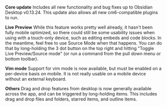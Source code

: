 **Core update**
Includes all new functionality and bug fixes up to Obsidian Desktop v0.13.24.
This update also allows all new cm6-compatible plugins to run.

**Live Preview**
While this feature works pretty well already, it hasn't been fully mobile optimized, so there could still be some usability issues when using with a touch-only device, such as editing embeds and code blocks.
In the meantime, feel free to use Source Mode when that happens. You can do that by long-holding the 3 dot button on the top right and hitting "Toggle Live Preview/Source mode" (or run a command from the pull down menu or bottom toolbar).

**Vim mode**
Support for vim mode is now available, but must be enabled on a per-device basis on mobile. It is not really usable on a mobile device without an external keyboard.

**Others**
Drag and drop features from desktop is now generally available across the app, and can be triggered by long-holding items. This includes drag and drop files and folders, starred items, and outline items.
